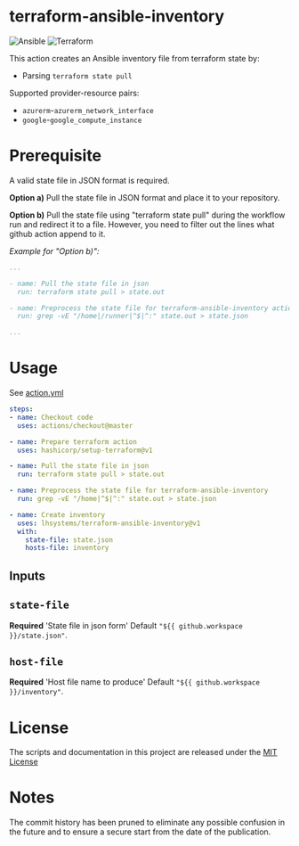 
# terraform-ansible-inventory

![Ansible](https://img.shields.io/badge/ansible-%231A1918.svg?style=for-the-badge&logo=ansible&logoColor=white)
![Terraform](https://img.shields.io/badge/terraform-%235835CC.svg?style=for-the-badge&logo=terraform&logoColor=white)

This action creates an Ansible inventory file from terraform state by:
- Parsing `terraform state pull`

Supported provider-resource pairs:
- `azurerm`-`azurerm_network_interface`
- `google`-`google_compute_instance`

# Prerequisite

A valid state file in JSON format is required.

**Option a)**
  Pull the state file in JSON format and place it to your repository.

**Option b)**
  Pull the state file using "terraform state pull" during the workflow run and redirect it to a file. However, you need to filter out the lines what github action append to it.
  
  
  *Example for "Option b)":*
```yaml
...

- name: Pull the state file in json
  run: terraform state pull > state.out

- name: Preprocess the state file for terraform-ansible-inventory action
  run: grep -vE "/home|/runner|^$|^:" state.out > state.json

...
```

# Usage

See [action.yml](action.yml)

```yaml
steps:
- name: Checkout code
  uses: actions/checkout@master

- name: Prepare terraform action
  uses: hashicorp/setup-terraform@v1

- name: Pull the state file in json
  run: terraform state pull > state.out

- name: Preprocess the state file for terraform-ansible-inventory
  run: grep -vE "/home|^$|^:" state.out > state.json 

- name: Create inventory
  uses: lhsystems/terraform-ansible-inventory@v1
  with:
    state-file: state.json
    hosts-file: inventory
```

## Inputs

## `state-file`

**Required** 'State file in json form' Default `"${{ github.workspace }}/state.json"`.

## `host-file`
**Required** 'Host file name to produce' Default `"${{ github.workspace }}/inventory"`.

# License

The scripts and documentation in this project are released under the [MIT License](LICENSE)


# Notes

The commit history has been pruned to eliminate any possible confusion in the future and to ensure a secure start from the date of the publication.